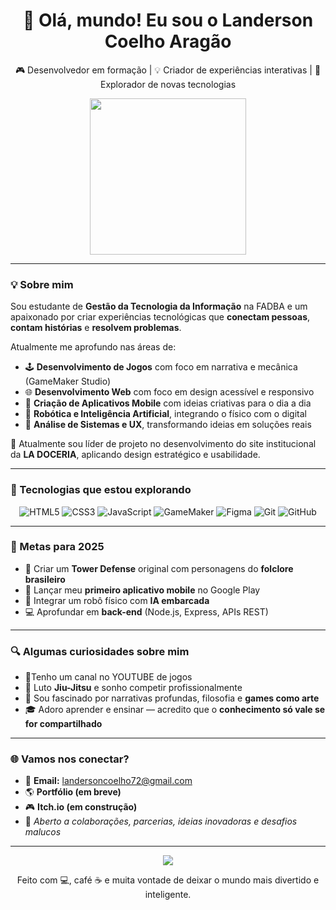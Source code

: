 <h1 align="center">👋 Olá, mundo! Eu sou o <strong>Landerson Coelho Aragão</strong></h1>

<p align="center">
🎮 Desenvolvedor em formação | 💡 Criador de experiências interativas | 🔭 Explorador de novas tecnologias
</p>

<p align="center">
<img src="https://media.giphy.com/media/3o7TKtnuHOHHUjR38Y/giphy.gif" width="250"/>
</p>

---

### 💡 Sobre mim

Sou estudante de **Gestão da Tecnologia da Informação** na FADBA e um apaixonado por criar experiências tecnológicas que **conectam pessoas**, **contam histórias** e **resolvem problemas**.  

Atualmente me aprofundo nas áreas de:

- 🕹 **Desenvolvimento de Jogos** com foco em narrativa e mecânica (GameMaker Studio)
- 🌐 **Desenvolvimento Web** com foco em design acessível e responsivo
- 📱 **Criação de Aplicativos Mobile** com ideias criativas para o dia a dia
- 🤖 **Robótica e Inteligência Artificial**, integrando o físico com o digital
- 📑 **Análise de Sistemas e UX**, transformando ideias em soluções reais

💼 Atualmente sou líder de projeto no desenvolvimento do site institucional da **LA DOCERIA**, aplicando design estratégico e usabilidade.

---

### 🚀 Tecnologias que estou explorando

<div align="center">

![HTML5](https://img.shields.io/badge/HTML5-E34F26?style=for-the-badge&logo=html5&logoColor=fff)
![CSS3](https://img.shields.io/badge/CSS3-1572B6?style=for-the-badge&logo=css3&logoColor=fff)
![JavaScript](https://img.shields.io/badge/JavaScript-F7DF1E?style=for-the-badge&logo=javascript&logoColor=000)
![GameMaker](https://img.shields.io/badge/GameMaker-000000?style=for-the-badge&logo=gamemaker&logoColor=fff)
![Figma](https://img.shields.io/badge/Figma-F24E1E?style=for-the-badge&logo=figma&logoColor=fff)
![Git](https://img.shields.io/badge/Git-F05032?style=for-the-badge&logo=git&logoColor=fff)
![GitHub](https://img.shields.io/badge/GitHub-181717?style=for-the-badge&logo=github&logoColor=fff)

</div>

---

### 🎯 Metas para 2025

- 🚀 Criar um **Tower Defense** original com personagens do **folclore brasileiro**
- 📲 Lançar meu **primeiro aplicativo mobile** no Google Play
- 🤖 Integrar um robô físico com **IA embarcada**
- 💻 Aprofundar em **back-end** (Node.js, Express, APIs REST)

---

### 🔍 Algumas curiosidades sobre mim

- 🎤Tenho um canal no <link href = https://www.youtube.com/@Lander_ZZ>YOUTUBE</link> de jogos 
- 🥋 Luto **Jiu-Jitsu** e sonho competir profissionalmente
- 🧠 Sou fascinado por narrativas profundas, filosofia e **games como arte**
- 🎓 Adoro aprender e ensinar — acredito que o **conhecimento só vale se for compartilhado**

---

### 🌐 Vamos nos conectar?

- 📧 **Email:** [landersoncoelho72@gmail.com](mailto:landersoncoelho72@gmail.com)  
- 🌎 **Portfólio (em breve)**  
- 🎮 **Itch.io (em construção)**  
- 🤝 *Aberto a colaborações, parcerias, ideias inovadoras e desafios malucos*

---

<p align="center">
<img src="https://readme-typing-svg.demolab.com/?lines=Transformando+ideias+em+realidade...;Tecnologia+com+propósito.;Jogos+que+conectam.;Desenvolvedor+em+evolução.&center=true&width=440&height=45" />
</p>

<p align="center">
Feito com 💻, café ☕ e muita vontade de deixar o mundo mais divertido e inteligente.
</p>

